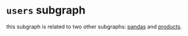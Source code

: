 # `users` subgraph

this subgraph is related to two other subgraphs: [pandas](https://github.com/apollographql/supergraph-demo-pandas)
and [products](https://github.com/apollographql/supergraph-demo-products).

